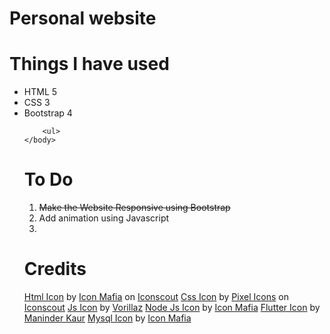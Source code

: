# Personal website

# Things I have used
<html>
    <body>
        <ul>
            <li>HTML 5</li>
            <li>CSS 3</li>
            <li>Bootstrap 4</li>
            
        <ul>
    </body>
</html>

# To Do
<html>
    <body>
        <ol>
        <li style="text-decoration: line-through;">Make the Website Responsive using Bootstrap</li>
        <li>Add animation using Javascript<li>
        </ol>
    </body>    
</html>

# Credits
<html>
    <body>
        <a href="https://iconscout.com/icons/html" target="_blank">Html Icon</a> by <a href="https://iconscout.com/contributors/icon-mafia">Icon Mafia</a> on <a href="https://iconscout.com">Iconscout</a>
        <a href="https://iconscout.com/icons/css" target="_blank">Css Icon</a> by <a href="https://iconscout.com/contributors/pixel-icons">Pixel Icons</a> on <a href="https://iconscout.com">Iconscout</a>
        <a href="https://iconscout.com/icons/js" target="_blank">Js Icon</a> by <a href="https://iconscout.com/contributors/vorillaz" target="_blank">Vorillaz</a>
        <a href="https://iconscout.com/icons/node-js" target="_blank">Node Js Icon</a> by <a href="https://iconscout.com/contributors/icon-mafia" target="_blank">Icon Mafia</a>
        <a href="https://iconscout.com/icons/flutter" target="_blank">Flutter Icon</a> by <a href="https://iconscout.com/contributors/maninderkaur" target="_blank">Maninder Kaur</a>
        <a href="https://iconscout.com/icons/mysql" target="_blank">Mysql Icon</a> by <a href="https://iconscout.com/contributors/icon-mafia" target="_blank">Icon Mafia</a>
    </body>
</html>